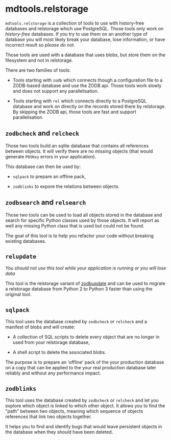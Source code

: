 # mdtools.relstorage

`mdtools.relstorage` is a collection of tools to use with history-free
databases and relstorage which use PostgreSQL. Those tools only work
on *history-free* databases. If you try to use them on an another type
of database you will most likely break your database, lose
information, or have incorrect result so *please do not*.

Those tools are used with a database that uses blobs, but store them
on the filesystem and not in relstorage.

There are two families of tools:

- Tools starting with `zodb` which connects though a configuration
  file to a ZODB-based database and use the ZODB api. Those tools
  work slowly and does not support any parallelisation.

- Tools starting with `rel` which connects directly to a PostgreSQL
  database and work on directly on the records stored there by
  relstorage. By skipping the ZODB api, those tools are fast and
  support parallelisation.

## `zodbcheck` and `relcheck`

Those two tools build an sqlite database that contains all references
between objects. It will verify there are no missing objects (that
would generate `POSKey` errors in your application).

This database can then be used by:

- `sqlpack` to prepare an offline pack,

- `zodblinks` to expore the relations between objects.

## `zodbsearch` and `relsearch`

Those two tools can be used to load all objects stored in the database
and search for specific Python classes used by those objects. It will
report as well any missing Python class that is used but could not be
found.

The goal of this tool is to help you refactor your code without breaking
existing databases.

## `relupdate`

*You should not use this tool while your application is running or you
will lose data*

This tool is the relstorage variant of
[zodbupdate](https://pypi.org/project/zodbupdate) and can be used to
migrate a relstorage database from Python 2 to Python 3 faster than
using the original tool.

## `sqlpack`

This tool uses the database created by `zodbcheck` or `relcheck` and a
manifest of blobs and will create:

- A collection of SQL scripts to delete every object that are no
  longer in used from your relstorage database,

- A shell script to delete the associated blobs.

The purpose is to prepare an 'offline' pack of the your production
database on a copy that can be applied to the your real production
database later reliably and without any performance impact.

## `zodblinks`

This tool uses the database created by `zodbcheck` or `relcheck` and
let you explore which object is linked to which other object. It
allows you to find the "path" between two objects, meaning which
sequence of objects references that link two objects together.

It helps you to find and identify bugs that would leave persistent
objects in the database when they should have been deleted.
